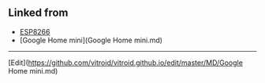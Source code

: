 ---
---
## Linked from

* [ESP8266](ESP8266.md)
* [Google Home mini](Google Home mini.md)


----
[Edit](https://github.com/vitroid/vitroid.github.io/edit/master/MD/Google Home mini.md)
